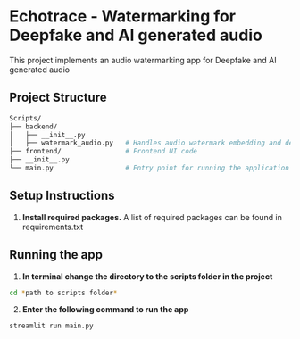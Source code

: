 # Echotrace - Watermarking for Deepfake and AI generated audio

This project implements an audio watermarking app for Deepfake and AI generated audio

## Project Structure

```bash
Scripts/
├── backend/                
│   ├── __init__.py          
│   ├── watermark_audio.py   # Handles audio watermark embedding and decoding
├── frontend/                # Frontend UI code
├── __init__.py              
└── main.py                  # Entry point for running the application
```




## Setup Instructions

1. **Install required packages.**
     A list of required packages can be found in requirements.txt

## Running the app
1. **In terminal change the directory to the scripts folder in the project**
```bash
cd *path to scripts folder*
```

2. **Enter the following command to run the app**
```bash
streamlit run main.py
```


